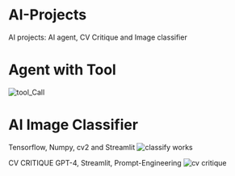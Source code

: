 # AI-Projects
AI projects: AI agent, CV Critique and Image classifier
# Agent with Tool
![tool_Call](https://github.com/user-attachments/assets/3a3efd80-856c-4452-84e9-7b677aa0869d)
# AI Image Classifier
Tensorflow, Numpy, cv2 and Streamlit
![classify works](https://github.com/user-attachments/assets/95b645ab-cadf-4f54-8918-80da1d76d5ac)

CV CRITIQUE
GPT-4, Streamlit, Prompt-Engineering
![cv critique](https://github.com/user-attachments/assets/60034162-4556-436e-b2b3-1e7ed2e3caed)
